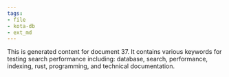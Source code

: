 ```yaml
---
tags:
- file
- kota-db
- ext_md
---
```

This is generated content for document 37. It contains various keywords for testing search performance including: database, search, performance, indexing, rust, programming, and technical documentation.